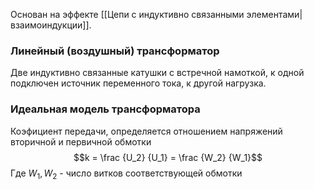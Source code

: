 Основан на эффекте [[Цепи с индуктивно связанными элементами|взаимоиндукции]].

### Линейный (воздушный) трансформатор
Две индуктивно связанные катушки с встречной намоткой, к одной подключен источник переменного тока, к другой нагрузка.

### Идеальная модель трансформатора
Коэфициент передачи, определяется отношением напряжений вторичной и первичной обмотки $$k = \frac {U_2} {U_1} = \frac {W_2} {W_1}$$
Где $W_1, W_2$ - число витков соответствующей обмотки